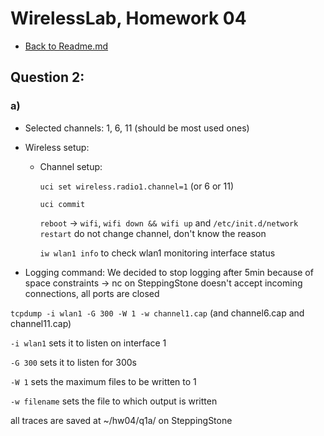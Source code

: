 # WirelessLab, Homework 04

* [Back to Readme.md](Readme.md)

## Question 2:

### a)
* Selected channels: 1, 6, 11 (should be most used ones)
* Wireless setup:
  
  * Channel setup: 
  
    `uci set wireless.radio1.channel=1` (or 6 or 11)

    `uci commit`

    `reboot` -> `wifi`, `wifi down && wifi up` and `/etc/init.d/network restart` do not change channel, don't know the reason
    
    `iw wlan1 info` to check wlan1 monitoring interface status

* Logging command: We decided to stop logging after 5min because of space constraints -> 
nc on SteppingStone doesn't accept incoming connections, all ports are closed

`tcpdump -i wlan1 -G 300 -W 1 -w channel1.cap` (and channel6.cap and channel11.cap)

  `-i wlan1` sets it to listen on interface 1
  
  `-G 300` sets it to listen for 300s
  
  `-W 1` sets the maximum files to be written to 1
  
  `-w filename` sets the file to which output is written
  
all traces are saved at ~/hw04/q1a/ on SteppingStone
  

